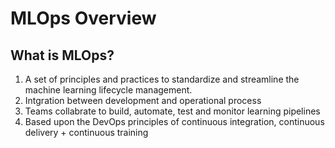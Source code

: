 # MLOps Overview
## What is MLOps?
1. A set of principles and practices to standardize and streamline the machine learning lifecycle management.
2. Intgration between development and operational process
3. Teams collabrate to build, automate, test and monitor learning pipelines
4. Based upon the DevOps principles of continuous integration, continuous delivery + continuous training 
